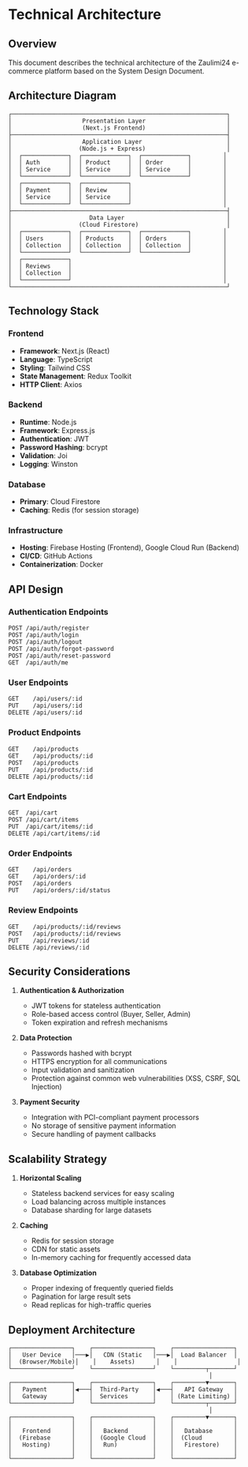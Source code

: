 # Technical Architecture

## Overview

This document describes the technical architecture of the Zaulimi24 e-commerce platform based on the System Design Document.

## Architecture Diagram

```
┌─────────────────────────────────────────────────────────────┐
│                    Presentation Layer                       │
│                    (Next.js Frontend)                       │
├─────────────────────────────────────────────────────────────┤
│                    Application Layer                        │
│                   (Node.js + Express)                       │
│  ┌─────────────┐  ┌─────────────┐  ┌─────────────┐         │
│  │ Auth        │  │ Product     │  │ Order       │         │
│  │ Service     │  │ Service     │  │ Service     │         │
│  └─────────────┘  └─────────────┘  └─────────────┘         │
│  ┌─────────────┐  ┌─────────────┐                          │
│  │ Payment     │  │ Review      │                          │
│  │ Service     │  │ Service     │                          │
│  └─────────────┘  └─────────────┘                          │
├─────────────────────────────────────────────────────────────┤
│                      Data Layer                             │
│                   (Cloud Firestore)                         │
│  ┌─────────────┐  ┌─────────────┐  ┌─────────────┐         │
│  │ Users       │  │ Products    │  │ Orders      │         │
│  │ Collection  │  │ Collection  │  │ Collection  │         │
│  └─────────────┘  └─────────────┘  └─────────────┘         │
│  ┌─────────────┐                                           │
│  │ Reviews     │                                           │
│  │ Collection  │                                           │
│  └─────────────┘                                           │
└─────────────────────────────────────────────────────────────┘
```

## Technology Stack

### Frontend
- **Framework**: Next.js (React)
- **Language**: TypeScript
- **Styling**: Tailwind CSS
- **State Management**: Redux Toolkit
- **HTTP Client**: Axios

### Backend
- **Runtime**: Node.js
- **Framework**: Express.js
- **Authentication**: JWT
- **Password Hashing**: bcrypt
- **Validation**: Joi
- **Logging**: Winston

### Database
- **Primary**: Cloud Firestore
- **Caching**: Redis (for session storage)

### Infrastructure
- **Hosting**: Firebase Hosting (Frontend), Google Cloud Run (Backend)
- **CI/CD**: GitHub Actions
- **Containerization**: Docker

## API Design

### Authentication Endpoints
```
POST /api/auth/register
POST /api/auth/login
POST /api/auth/logout
POST /api/auth/forgot-password
POST /api/auth/reset-password
GET  /api/auth/me
```

### User Endpoints
```
GET    /api/users/:id
PUT    /api/users/:id
DELETE /api/users/:id
```

### Product Endpoints
```
GET    /api/products
GET    /api/products/:id
POST   /api/products
PUT    /api/products/:id
DELETE /api/products/:id
```

### Cart Endpoints
```
GET  /api/cart
POST /api/cart/items
PUT  /api/cart/items/:id
DELETE /api/cart/items/:id
```

### Order Endpoints
```
GET    /api/orders
GET    /api/orders/:id
POST   /api/orders
PUT    /api/orders/:id/status
```

### Review Endpoints
```
GET    /api/products/:id/reviews
POST   /api/products/:id/reviews
PUT    /api/reviews/:id
DELETE /api/reviews/:id
```

## Security Considerations

1. **Authentication & Authorization**
   - JWT tokens for stateless authentication
   - Role-based access control (Buyer, Seller, Admin)
   - Token expiration and refresh mechanisms

2. **Data Protection**
   - Passwords hashed with bcrypt
   - HTTPS encryption for all communications
   - Input validation and sanitization
   - Protection against common web vulnerabilities (XSS, CSRF, SQL Injection)

3. **Payment Security**
   - Integration with PCI-compliant payment processors
   - No storage of sensitive payment information
   - Secure handling of payment callbacks

## Scalability Strategy

1. **Horizontal Scaling**
   - Stateless backend services for easy scaling
   - Load balancing across multiple instances
   - Database sharding for large datasets

2. **Caching**
   - Redis for session storage
   - CDN for static assets
   - In-memory caching for frequently accessed data

3. **Database Optimization**
   - Proper indexing of frequently queried fields
   - Pagination for large result sets
   - Read replicas for high-traffic queries

## Deployment Architecture

```
┌─────────────────┐    ┌─────────────────┐    ┌─────────────────┐
│   User Device   │───▶│   CDN (Static   │───▶│  Load Balancer  │
│  (Browser/Mobile)│    │    Assets)      │    │                 │
└─────────────────┘    └─────────────────┘    └─────────┬───────┘
                                                         │
┌─────────────────┐    ┌─────────────────┐    ┌─────────▼───────┐
│   Payment       │◀───┤  Third-Party    │◀───┤   API Gateway   │
│   Gateway       │    │  Services       │    │ (Rate Limiting) │
└─────────────────┘    └─────────────────┘    └─────────┬───────┘
                                                         │
┌─────────────────┐    ┌─────────────────┐    ┌─────────▼───────┐
│                 │    │                 │    │                 │
│   Frontend      │    │   Backend       │    │   Database      │
│  (Firebase      │    │  (Google Cloud  │    │  (Cloud         │
│   Hosting)      │    │   Run)          │    │   Firestore)    │
│                 │    │                 │    │                 │
└─────────────────┘    └─────────────────┘    └─────────────────┘
```